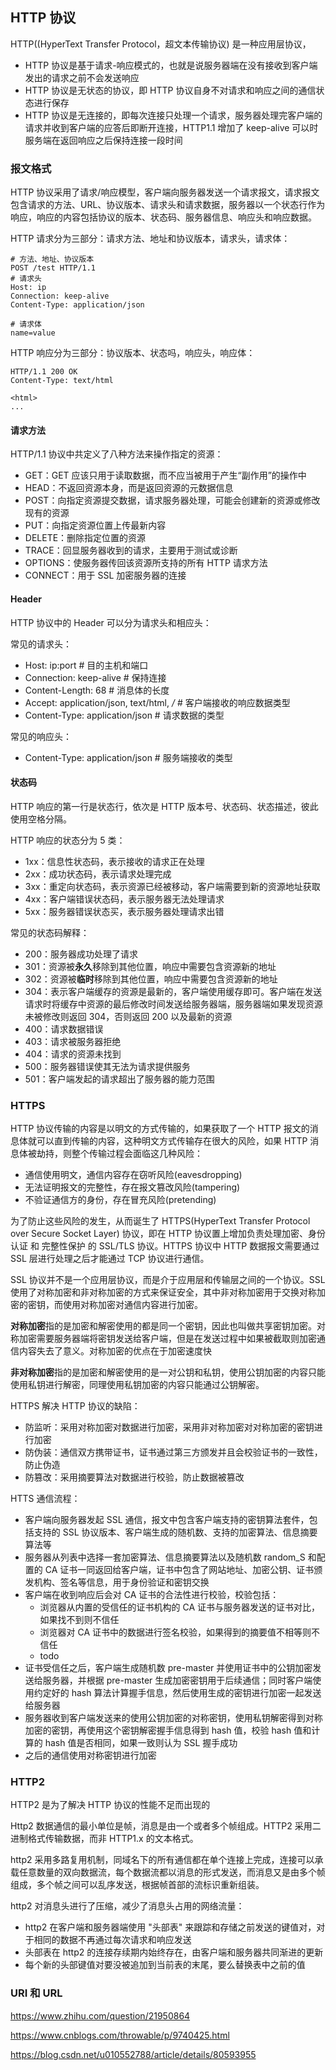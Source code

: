 ## HTTP 协议

HTTP((HyperText Transfer Protocol，超文本传输协议) 是一种应用层协议，

- HTTP 协议是基于请求-响应模式的，也就是说服务器端在没有接收到客户端发出的请求之前不会发送响应
- HTTP 协议是无状态的协议，即 HTTP 协议自身不对请求和响应之间的通信状态进行保存
- HTTP 协议是无连接的，即每次连接只处理一个请求，服务器处理完客户端的请求并收到客户端的应答后即断开连接，HTTP1.1 增加了 keep-alive 可以时服务端在返回响应之后保持连接一段时间

### 报文格式

HTTP 协议采用了请求/响应模型，客户端向服务器发送一个请求报文，请求报文包含请求的方法、URL、协议版本、请求头和请求数据，服务器以一个状态行作为响应，响应的内容包括协议的版本、状态码、服务器信息、响应头和响应数据。

HTTP 请求分为三部分：请求方法、地址和协议版本，请求头，请求体：

```
# 方法、地址、协议版本
POST /test HTTP/1.1
# 请求头
Host: ip
Connection: keep-alive
Content-Type: application/json

# 请求体
name=value
```

HTTP 响应分为三部分：协议版本、状态吗，响应头，响应体：

```
HTTP/1.1 200 OK
Content-Type: text/html

<html>
...
```

#### 请求方法

HTTP/1.1 协议中共定义了八种方法来操作指定的资源：

- GET：GET 应该只用于读取数据，而不应当被用于产生“副作用”的操作中
- HEAD：不返回资源本身，而是返回资源的元数据信息
- POST：向指定资源提交数据，请求服务器处理，可能会创建新的资源或修改现有的资源
- PUT：向指定资源位置上传最新内容
- DELETE：删除指定位置的资源
- TRACE：回显服务器收到的请求，主要用于测试或诊断
- OPTIONS：使服务器传回该资源所支持的所有 HTTP 请求方法
- CONNECT：用于 SSL 加密服务器的连接

#### Header

HTTP 协议中的 Header 可以分为请求头和相应头：

常见的请求头：

- Host: ip:port             # 目的主机和端口
- Connection: keep-alive    # 保持连接
- Content-Length: 68        # 消息体的长度
- Accept: application/json, text/html, */* # 客户端接收的响应数据类型
- Content-Type: application/json    # 请求数据的类型

常见的响应头：

- Content-Type: application/json    # 服务端接收的类型

#### 状态码

HTTP 响应的第一行是状态行，依次是 HTTP 版本号、状态码、状态描述，彼此使用空格分隔。

HTTP 响应的状态分为 5 类：

- 1xx：信息性状态码，表示接收的请求正在处理
- 2xx：成功状态码，表示请求处理完成
- 3xx：重定向状态码，表示资源已经被移动，客户端需要到新的资源地址获取
- 4xx：客户端错误状态码，表示服务器无法处理请求
- 5xx：服务器错误状态买，表示服务器处理请求出错

常见的状态码解释：

- 200：服务器成功处理了请求
- 301：资源被**永久**移除到其他位置，响应中需要包含资源新的地址
- 302：资源被**临时**移除到其他位置，响应中需要包含资源新的地址
- 304：表示客户端缓存的资源是最新的，客户端使用缓存即可。客户端在发送请求时将缓存中资源的最后修改时间发送给服务器端，服务器端如果发现资源未被修改则返回 304，否则返回 200 以及最新的资源
- 400：请求数据错误
- 403：请求被服务器拒绝
- 404：请求的资源未找到
- 500：服务器错误使其无法为请求提供服务
- 501：客户端发起的请求超出了服务器的能力范围


### HTTPS

HTTP 协议传输的内容是以明文的方式传输的，如果获取了一个 HTTP 报文的消息体就可以直到传输的内容，这种明文方式传输存在很大的风险，如果 HTTP 消息体被劫持，则整个传输过程会面临这几种风险：

- 通信使用明文，通信内容存在窃听风险(eavesdropping)
- 无法证明报文的完整性，存在报文篡改风险(tampering)
- 不验证通信方的身份，存在冒充风险(pretending)

为了防止这些风险的发生，从而诞生了 HTTPS(HyperText Transfer Protocol over Secure Socket Layer) 协议，即在 HTTP 协议置上增加负责处理加密、身份认证 和 完整性保护 的 SSL/TLS 协议。HTTPS 协议中 HTTP 数据报文需要通过 SSL 层进行处理之后才能通过 TCP 协议进行通信。

SSL 协议并不是一个应用层协议，而是介于应用层和传输层之间的一个协议。SSL 使用了对称加密和非对称加密的方式来保证安全，其中非对称加密用于交换对称加密的密钥，而使用对称加密对通信内容进行加密。

**对称加密**指的是加密和解密使用的都是同一个密钥，因此也叫做共享密钥加密。对称加密需要服务器端将密钥发送给客户端，但是在发送过程中如果被截取则加密通信内容失去了意义。对称加密的优点在于加密速度快

**非对称加密**指的是加密和解密使用的是一对公钥和私钥，使用公钥加密的内容只能使用私钥进行解密，同理使用私钥加密的内容只能通过公钥解密。

HTTPS 解决 HTTP 协议的缺陷：

- 防监听：采用对称加密对数据进行加密，采用非对称加密对对称加密的密钥进行加密
- 防伪装：通信双方携带证书，证书通过第三方颁发并且会校验证书的一致性，防止伪造
- 防篡改：采用摘要算法对数据进行校验，防止数据被篡改

HTTS 通信流程：

- 客户端向服务器发起 SSL 通信，报文中包含客户端支持的密钥算法套件，包括支持的 SSL 协议版本、客户端生成的随机数、支持的加密算法、信息摘要算法等
- 服务器从列表中选择一套加密算法、信息摘要算法以及随机数 random_S 和配置的 CA 证书一同返回给客户端，证书中包含了网站地址、加密公钥、证书颁发机构、签名等信息，用于身份验证和密钥交换
- 客户端在收到响应后会对 CA 证书的合法性进行校验，校验包括：
  - 浏览器从内置的受信任的证书机构的 CA 证书与服务器发送的证书对比，如果找不到则不信任
  - 浏览器对 CA 证书中的数据进行签名校验，如果得到的摘要值不相等则不信任
  - todo
- 证书受信任之后，客户端生成随机数 pre-master 并使用证书中的公钥加密发送给服务器，并根据 pre-master 生成加密密钥用于后续通信；同时客户端使用约定好的 hash 算法计算握手信息，然后使用生成的密钥进行加密一起发送给服务器
- 服务器收到客户端发送来的使用公钥加密的对称密钥，使用私钥解密得到对称加密的密钥，再使用这个密钥解密握手信息得到 hash 值，校验 hash 值和计算的 hash 值是否相同，如果一致则认为 SSL 握手成功
- 之后的通信使用对称密钥进行加密

### HTTP2

HTTP2 是为了解决 HTTP 协议的性能不足而出现的

Http2 数据通信的最小单位是帧，消息是由一个或者多个帧组成。HTTP2 采用二进制格式传输数据，而非 HTTP1.x 的文本格式。

http2 采用多路复用机制，同域名下的所有通信都在单个连接上完成，连接可以承载任意数量的双向数据流，每个数据流都以消息的形式发送，而消息又是由多个帧组成，多个帧之间可以乱序发送，根据帧首部的流标识重新组装。

http2 对消息头进行了压缩，减少了消息头占用的网络流量：

- http2 在客户端和服务器端使用 "头部表" 来跟踪和存储之前发送的键值对，对于相同的数据不再通过每次请求和响应发送
- 头部表在 http2 的连接存续期内始终存在，由客户端和服务器共同渐进的更新
- 每个新的头部键值对要没被追加到当前表的末尾，要么替换表中之前的值



### URI 和 URL

https://www.zhihu.com/question/21950864

https://www.cnblogs.com/throwable/p/9740425.html





https://blog.csdn.net/u010552788/article/details/80593955